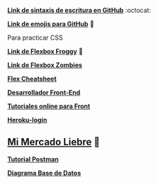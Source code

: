 [**Link de sintaxis de escritura en GitHub**](https://docs.github.com/es/get-started/writing-on-github/getting-started-with-writing-and-formatting-on-github/basic-writing-and-formatting-syntax) :octocat:

[**Link de emojis para GitHub**](https://github.com/ikatyang/emoji-cheat-sheet/blob/master/README.md) :rainbow:


Para practicar CSS

[**Link de Flexbox Froggy**](https://flexboxfroggy.com/#es) :frog:

[**Link de Flexbox Zombies**](https://mastery.games/flexboxzombies/)

[**Flex Cheatsheet**](https://yoksel.github.io/flex-cheatsheet/)

[**Desarrollador Front-End**](https://frontendmasters.com/guides/front-end-handbook/2019/#2)

[**Tutoriales online para Front**](https://www.w3schools.com/)

[**Heroku-login**](https://id.heroku.com/login)

[**Mi Mercado Liebre**](https://mercado-liebre-abeldanio.herokuapp.com/) :yellow_heart:
--------------------------------------------------------------

[**Tutorial Postman**](https://dominicode.com/postman-tutorial-espanol/)

[**Diagrama Base de Datos**](https://app.diagrams.net/#G1leLr1D8hNxAgdqwSB61rGKp_qu1ugrcU)





